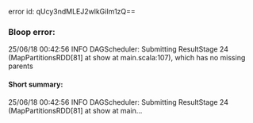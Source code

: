 error id: qUcy3ndMLEJ2wlkGiIm1zQ==
### Bloop error:

25/06/18 00:42:56 INFO DAGScheduler: Submitting ResultStage 24 (MapPartitionsRDD[81] at show at main.scala:107), which has no missing parents
#### Short summary: 

25/06/18 00:42:56 INFO DAGScheduler: Submitting ResultStage 24 (MapPartitionsRDD[81] at show at main...